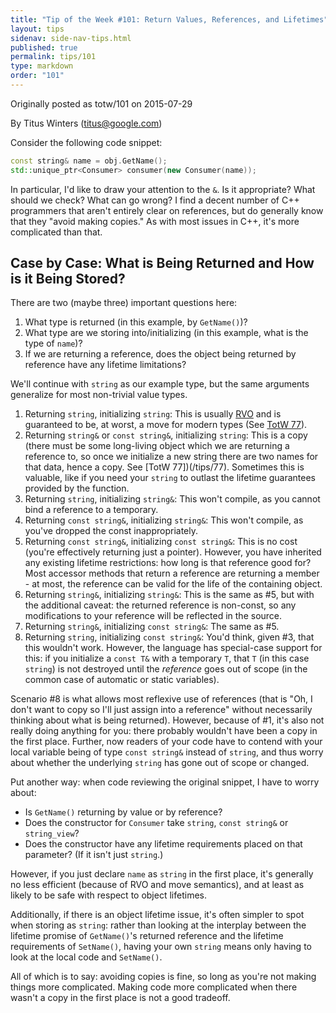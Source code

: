 ```yaml
---
title: "Tip of the Week #101: Return Values, References, and Lifetimes"
layout: tips
sidenav: side-nav-tips.html
published: true
permalink: tips/101
type: markdown
order: "101"
---
```


Originally posted as totw/101 on 2015-07-29

By Titus Winters (titus@google.com)

Consider the following code snippet:

```c++
const string& name = obj.GetName();
std::unique_ptr<Consumer> consumer(new Consumer(name));
```

In particular, I'd like to draw your attention to the `&`. Is it appropriate?
What should we check? What can go wrong? I find a decent number of C++
programmers that aren't entirely clear on references, but do generally know that
they "avoid making copies." As with most issues in C++, it's more complicated
than that.

## Case by Case: What is Being Returned and How is it Being Stored?

There are two (maybe three) important questions here:

1.  What type is returned (in this example, by `GetName()`)?
1.  What type are we storing into/initializing (in this example, what is the
    type of `name`)?
1.  If we are returning a reference, does the object being returned by reference
    have any lifetime limitations?

We'll continue with `string` as our example type, but the same arguments
generalize for most non-trivial value types.

1.  Returning `string`, initializing `string`: This is usually
    [RVO](https://en.wikipedia.org/wiki/Return_value_optimization) and is
    guaranteed to be, at worst, a move for modern types (See [TotW
    77](/tips/77)).
2.  Returning `string&` or `const string&`, initializing `string`: This is a
    copy (there must be some long-living object which we are returning a
    reference to, so once we initialize a new string there are two names for
    that data, hence a copy. See [TotW 77])(/tips/77). Sometimes this is
    valuable, like if you need your `string` to outlast the lifetime guarantees
    provided by the function.
3.  Returning `string`, initializing `string&`: This won't compile, as you
    cannot bind a reference to a temporary.
4.  Returning `const string&`, initializing `string&`: This won't compile, as
    you've dropped the const inappropriately.
5.  Returning `const string&`, initializing `const string&`: This is no cost
    (you're effectively returning just a pointer). However, you have inherited
    any existing lifetime restrictions: how long is that reference good for?
    Most accessor methods that return a reference are returning a member - at
    most, the reference can be valid for the life of the containing object.
6.  Returning `string&`, initializing `string&`: This is the same as #5, but
    with the additional caveat: the returned reference is non-const, so any
    modifications to your reference will be reflected in the source.
7.  Returning `string&`, initializing `const string&`: The same as #5.
8.  Returning `string`, initializing `const string&`: You'd think, given #3,
    that this wouldn't work. However, the language has special-case support for
    this: if you initialize a `const T&` with a temporary `T`, that `T` (in this
    case `string`) is not destroyed until the *reference* goes out of scope (in
    the common case of automatic or static variables).

Scenario \#8 is what allows most reflexive use of references (that is "Oh, I
don't want to copy so I'll just assign into a reference" without necessarily
thinking about what is being returned). However, because of \#1, it's also
not really doing anything for you: there probably wouldn't have been a copy in
the first place. Further, now readers of your code have to contend with your
local variable being of type `const string&` instead of `string`, and thus worry
about whether the underlying `string` has gone out of scope or changed.

Put another way: when code reviewing the original snippet, I have to worry
about:

*   Is `GetName()` returning by value or by reference?
*   Does the constructor for `Consumer` take `string`, `const string&` or
    `string_view`?
*   Does the constructor have any lifetime requirements placed on that
    parameter? (If it isn't just `string`.)

However, if you just declare `name` as `string` in the first place, it's
generally no less efficient (because of RVO and move semantics), and at least as
likely to be safe with respect to object lifetimes.

Additionally, if there is an object lifetime issue, it's often simpler to spot
when storing as `string`: rather than looking at the interplay between the
lifetime promise of `GetName()`'s returned reference and the lifetime
requirements of `SetName()`, having your own `string` means only having to look
at the local code and `SetName()`.

All of which is to say: avoiding copies is fine, so long as you're not making
things more complicated. Making code more complicated when there wasn't a copy
in the first place is not a good tradeoff.
